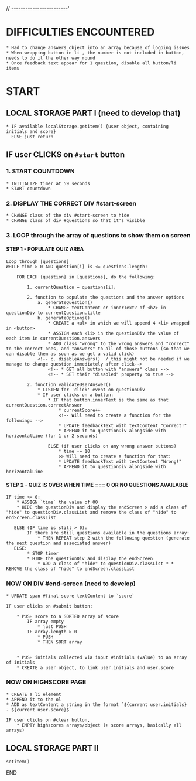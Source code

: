 <!-- // Needed to create
// - <p> containing a vertical line and the word "Wrong!" with data attribute right/wrong to be reuse
// - score variable to store score
// - an array of user objects > to store user.initials and user.score at the end
// - an array of score
// - an array of initial
// * might need to create 4 buttons in questionsDiv to be used for each question
// * currentQuestion variable

// REMOVE functions argument on populatequiz etc()
// As long there is questions available, populateQuiz()
// After ValidateUSerAnswer() we need to Disable buttons or remove list item class
-->

// ------------------------'

# DIFFICULTIES ENCOUNTERED

    * Had to change answers object into an array because of looping issues
    * When wrapping button in li , the number is not included in button, needs to do it the other way round
    * Once feedback text appear for 1 question, disable all button/li items

# START

## LOCAL STORAGE PART I (need to develop that)

    * IF available localStorage.getitem() {user object, containing initials and score}
      ELSE just return

## IF user CLICKS on `#start` button

### 1. START COUNTDOWN

    * INITIALIZE timer at 59 seconds
    * START countdown

### 2. DISPLAY THE CORRECT DIV #start-screen

    * CHANGE class of the div #start-screen to hide
    * CHANGE class of div #questions so that it's visible

### 3. LOOP through the array of questions to show them on screen

#### STEP 1 - POPULATE QUIZ AREA

    Loop through [questions]
    WHILE time > 0 AND question[i] is <= questions.length:

        FOR EACH {question} in [questions], do the following:

            1. currentQuestion = questions[i];

            2. function to populate the questions and the answer options
                a. generateQuestion()
                    * CHANGE textContent or innerText? of <h2> in questionDiv to currentQuestion.title
                b. generateOptions()
                    * CREATE a <ul> in which we will append 4 <li> wrapped in <button>
                    * ASSIGN each <li> in the questionDiv the value of each item in currentQuestion.answers
                    * ADD class "wrong" to the wrong answers and "correct" to the correct ones, and "answers" to all of those buttons (so that we can disable them as soon as we get a valid click)
                <!-- c. disableAnswers()  / this might not be needed if we manage to change question immediately after click-->
                    <!-- * GET all button with "answers" class -->
                    <!-- * SET their "disabled" property to true -->

            2. function validateUserAnswer()
                * LISTEN for 'click' event on questionDiv
                * IF user clicks on a button:
                    * IF that button.innerText is the same as that currentQuestion.correctAnswer
                        * currentScore++
                        <!-- Will need to create a function for the following: -->
                        * UPDATE feedbackText with textContent "Correct!"
                        * APPEND it to questionDiv alongside with horizontalLine (for 1 or 2 seconds)

                    ELSE (if user clicks on any wrong answer buttons)
                        * time -= 10
                        >> Will need to create a function for that:
                        * UPDATE feedbackText with textContent "Wrong!"
                        * APPEND it to questionDiv alongside with horizontalLine

#### STEP 2 - QUIZ IS OVER WHEN TIME === 0 OR NO QUESTIONS AVAILABLE

<!-- Might need to use a switch statement for time -->

    IF time <= 0:
        * ASSIGN `time` the value of 00
        * HIDE the questionDiv and display the endScreen > add a class of "hide" to questionDiv.classList and remove the class of "hide" to endScreen.classList

       ELSE (IF time is still > 0):
            IF there are still questions available in the questions array:
                * THEN REPEAT step 2 with the following question (generate the next question and associated answer)
       ELSE:
            * STOP timer
            * HIDE the questionDiv and display the endScreen
                * ADD a class of "hide" to questionDiv.classList * * REMOVE the class of "hide" to endScreen.classList

### NOW ON DIV #end-screen (need to develop)

    * UPDATE span #final-score textContent to `score`

    IF user clicks on #submit button:

        * PUSH score to a SORTED array of score
            IF array empty
                * just PUSH
            IF array.length > 0
                * PUSH
                * THEN SORT array


        * PUSH initials collected via input #initials (value) to an array of initials
        * CREATE a user object, to link user.initials and user.score

### NOW ON HIGHSCORE PAGE

    * CREATE a li element
    * APPEND it to the ol
    * ADD as textContent a string in the format `${current user.initials} - ${current user.score}$`

    IF user clicks on #clear button,
        * EMPTY highscores arrays/object (+ score arrays, basically all arrays)

## LOCAL STORAGE PART II

    setitem()

END
